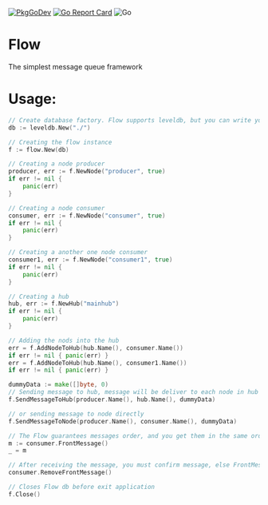 [![PkgGoDev](https://pkg.go.dev/badge/github.com/korableg/flow)](https://pkg.go.dev/github.com/korableg/flow) [![Go Report Card](https://goreportcard.com/badge/github.com/korableg/flow)](https://goreportcard.com/report/github.com/korableg/flow) ![Go](https://github.com/korableg/flow/workflows/Go/badge.svg)

# Flow
The simplest message queue framework

# Usage:
```go
// Create database factory. Flow supports leveldb, but you can write your driver by implementing repo.DB interface
db := leveldb.New("./")

// Creating the flow instance
f := flow.New(db)

// Creating a node producer
producer, err := f.NewNode("producer", true)
if err != nil {
	panic(err)
}

// Creating a node consumer
consumer, err := f.NewNode("consumer", true)
if err != nil {
	panic(err)
}

// Creating a another one node consumer
consumer1, err := f.NewNode("consumer1", true)
if err != nil {
	panic(err)
}

// Creating a hub
hub, err := f.NewHub("mainhub")
if err != nil {
	panic(err)
}

// Adding the nods into the hub
err = f.AddNodeToHub(hub.Name(), consumer.Name())
if err != nil { panic(err) }
err = f.AddNodeToHub(hub.Name(), consumer1.Name())
if err != nil { panic(err) }

dummyData := make([]byte, 0)
// Sending message to hub, message will be deliver to each node in hub
f.SendMessageToHub(producer.Name(), hub.Name(), dummyData)

// or sending message to node directly
f.SendMessageToNode(producer.Name(), consumer.Name(), dummyData)

// The Flow guarantees messages order, and you get them in the same order
m := consumer.FrontMessage()
_ = m

// After receiving the message, you must confirm message, else FrontMessage return same message
consumer.RemoveFrontMessage()

// Closes Flow db before exit application
f.Close()
```
